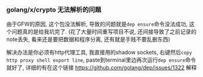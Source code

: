 


### golang/x/crypto 无法解析的问题
由于GFW的原因, 这个包没法解析, 导致的问题就是`dep ensure`命令没法成功, 这个问题真的是给我坑完了.
(花了大量时间重写项目不说, 还间接导致了之前记录的note丢失, 看来还是要把数据和程序分离, 还有就是手贱不要乱删东西)

解决办法是你必须有http代理工具, 我直接用的shadow sockets, 右键然后`copy http proxy shell export line`, paste到terminal里边再次运行`dep ensure`命令就好了, 详细的有在这个链接 https://github.com/golang/dep/issues/1322 解释 

